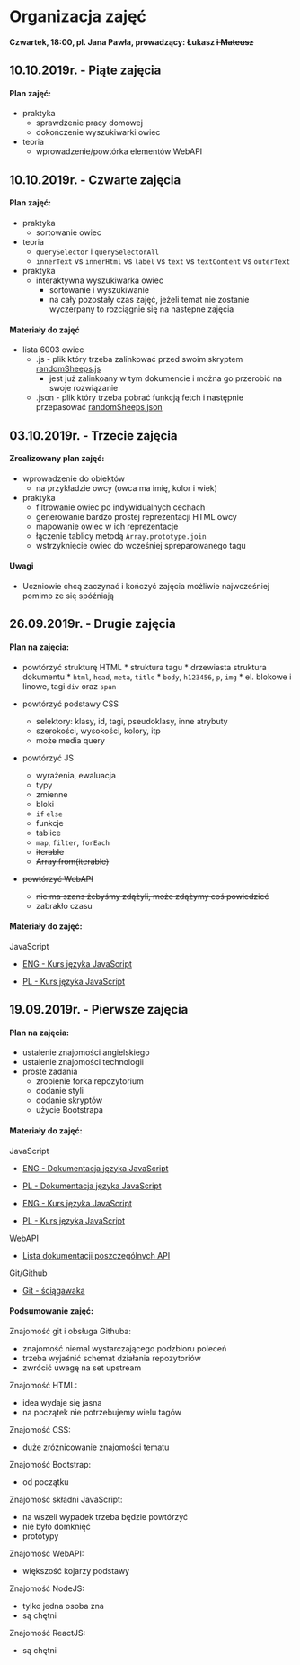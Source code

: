 # Organizacja zajęć
#### Czwartek, 18:00, pl. Jana Pawła, prowadzący: Łukasz ~~i Mateusz~~


## 10.10.2019r. - Piąte zajęcia
#### Plan zajęć:
* praktyka
	* sprawdzenie pracy domowej
	* dokończenie wyszukiwarki owiec
* teoria
	* wprowadzenie/powtórka elementów WebAPI


## 10.10.2019r. - Czwarte zajęcia
#### Plan zajęć:

* praktyka
	* sortowanie owiec
* teoria
	* `querySelector` i `querySelectorAll`
	* `innerText` vs `innerHtml` vs `label` vs `text` vs `textContent` vs `outerText`
* praktyka
	* interaktywna wyszukiwarka owiec
		* sortowanie i wyszukiwanie
		* na cały pozostały czas zajęć, jeżeli temat nie zostanie wyczerpany to rozciągnie się na następne zajęcia

#### Materiały do zajęć

* lista 6003 owiec
	* .js - plik który trzeba zalinkować przed swoim skryptem [randomSheeps.js](./randomSheeps.js)
		* jest już zalinkoany w tym dokumencie i można go przerobić na swoje rozwiązanie
	* .json - plik który trzeba pobrać funkcją fetch i następnie przepasować  [randomSheeps.json](./randomSheeps.json)

## 03.10.2019r. - Trzecie zajęcia
#### Zrealizowany plan zajęć:

* wprowadzenie do obiektów
	* na przykładzie owcy (owca ma imię, kolor i wiek)
* praktyka
	* filtrowanie owiec po indywidualnych cechach
	* generowanie bardzo prostej reprezentacji HTML owcy
	* mapowanie owiec w ich reprezentacje
	* łączenie tablicy metodą `Array.prototype.join`
	* wstrzyknięcie owiec do wcześniej spreparowanego tagu
#### Uwagi
* Uczniowie chcą zaczynać i kończyć zajęcia możliwie najwcześniej pomimo że się spóźniają


## 26.09.2019r. - Drugie zajęcia
#### Plan na zajęcia:

* powtórzyć strukturę HTML
		* struktura tagu
		* drzewiasta struktura dokumentu
		* `html`, `head`, `meta`, `title`
		* `body`, `h123456`, `p`, `img`
		* el. blokowe i linowe, tagi `div` oraz `span`
* powtórzyć podstawy CSS
	* selektory: klasy, id, tagi, pseudoklasy, inne atrybuty
	* szerokości, wysokości, kolory, itp
	* może media query


* powtórzyć JS
	* wyrażenia, ewaluacja
	* typy
	* zmienne
	* bloki
	* `if` `else`
	* funkcje
	* tablice
	* `map`, `filter`, `forEach`
	* <del> iterable </del>
	* <del> Array.from(iterable) </del>

* <del>powtórzyć WebAPI</del>
	* <del>nie ma szans żebyśmy zdążyli, może zdążymy coś powiedzieć</del>
	* zabrakło czasu
	
	

#### Materiały do zajęć:

JavaScript

* [ENG - Kurs języka JavaScript](https://developer.mozilla.org/en-US/docs/Web/JavaScript/Guide)

* [PL - Kurs języka JavaScript](https://developer.mozilla.org/pl/docs/Web/JavaScript/Guide)

## 19.09.2019r. - Pierwsze zajęcia

#### Plan na zajęcia:

* ustalenie znajomości angielskiego
* ustalenie znajomości technologii
* proste zadania
	* zrobienie forka repozytorium
	* dodanie styli
	* dodanie skryptów
	* użycie Bootstrapa

#### Materiały do zajęć:

JavaScript

* [ENG - Dokumentacja języka JavaScript](https://developer.mozilla.org/en-US/docs/Web/JavaScript)

* [PL - Dokumentacja języka JavaScript](https://developer.mozilla.org/pl/docs/Web/JavaScript)

* [ENG - Kurs języka JavaScript](https://developer.mozilla.org/en-US/docs/Web/JavaScript/Guide)

* [PL - Kurs języka JavaScript](https://developer.mozilla.org/pl/docs/Web/JavaScript/Guide)

WebAPI

* [Lista dokumentacji poszczególnych API](https://developer.mozilla.org/en-US/docs/Web/API)
	

Git/Github

* [Git - ściągawaka](https://education.github.com/git-cheat-sheet-education.pdf)


#### Podsumowanie zajęć:

Znajomość git i obsługa Githuba:

* znajomość niemal wystarczającego podzbioru poleceń
* trzeba wyjaśnić schemat działania repozytoriów
* zwrócić uwagę na set upstream

Znajomość HTML:

* idea wydaje się jasna
* na początek nie potrzebujemy wielu tagów

Znajomość CSS:

* duże zróżnicowanie znajomości tematu

Znajomość Bootstrap:

* od początku

Znajomość składni JavaScript:

* na wszeli wypadek trzeba będzie powtórzyć
* nie było domknięć
* prototypy

Znajomość WebAPI:

* większość kojarzy podstawy

Znajomość NodeJS:

* tylko jedna osoba zna
* są chętni

Znajomość ReactJS:

* są chętni
